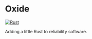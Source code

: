 # Oxide

[![Rust](https://github.com/yngtdd/oxide/actions/workflows/rust.yml/badge.svg)](https://github.com/yngtdd/oxide/actions/workflows/rust.yml)

Adding a little Rust to reliability software.
